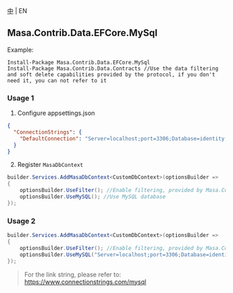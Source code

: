 [中](README.zh-CN.md) | EN

## Masa.Contrib.Data.EFCore.MySql

Example:

``` powershelll
Install-Package Masa.Contrib.Data.EFCore.MySql
Install-Package Masa.Contrib.Data.Contracts //Use the data filtering and soft delete capabilities provided by the protocol, if you don't need it, you can not refer to it
```

### Usage 1

1. Configure appsettings.json

``` appsettings.json
{
  "ConnectionStrings": {
    "DefaultConnection": "Server=localhost;port=3306;Database=identity;Uid=myUsername;Pwd=P@ssw0rd;"
  }
}
```

2. Register `MasaDbContext`

``` C#
builder.Services.AddMasaDbContext<CustomDbContext>(optionsBuilder =>
{
    optionsBuilder.UseFilter(); //Enable filtering, provided by Masa.Contrib.Data.Contracts
    optionsBuilder.UseMySQL(); //Use MySQL database
});
```

### Usage 2

``` C#
builder.Services.AddMasaDbContext<CustomDbContext>(optionsBuilder =>
{
    optionsBuilder.UseFilter(); //Enable filtering, provided by Masa.Contrib.Data.Contracts
    optionsBuilder.UseMySQL("Server=localhost;port=3306;Database=identity;Uid=myUsername;Pwd=P@ssw0rd;"); //Use MySQL database
});
```

> For the link string, please refer to: https://www.connectionstrings.com/mysql
